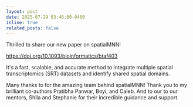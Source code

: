```yaml
---
layout: post
date: 2025-07-29 03:46:00-0400
inline: true
related_posts: false
---
```


Thrilled to share our new paper on spatialMNN!  

https://doi.org/10.1093/bioinformatics/btaf403

It's a fast, scalable, and accurate method to integrate multiple spatial transcriptomics (SRT) datasets and identify shared spatial domains.

Many thanks to for the amazing team behind spatialMNN! Thank you to my brilliant co-authors Pratibha Panwar, Boyi, and Caleb. And to our to our mentors, Shila and Stephanie for their incredible guidance and support.
